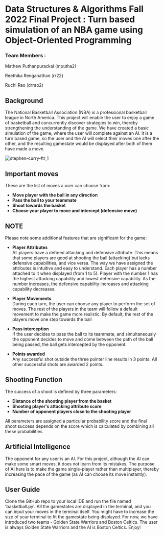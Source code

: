 # Data Structures & Algorithms Fall 2022 Final Project : Turn based simulation of an NBA game using Object-Oriented Programming
### Team Members : 

Mathew Puthanpurackal (mputha2)

Reethika Renganathan (rr22)

Ruchi Rao (drrao2)

## Background

The National Basketball Association (NBA) is a professional basketball league in North America. This project will
enable the user to enjoy a game of basketball and concurrently discover strategies to win, thereby strengthening the
understanding of the game. We have created a basic simulation of the game, where the user will complete against an AI. 
It is a turn based game, so the user and the AI will select their moves one after the other, and the resulting gamestate
would be displayed after both of them have made a move.

![stephen-curry-ftr_1](https://user-images.githubusercontent.com/21601496/206863343-4f9ed1a0-ee32-443d-a4eb-f3ed79547663.jpeg)

## Important moves

These are the list of moves a user can choose from:
- **Move player with the ball in any direction**
- **Pass the ball to your teammate**
- **Shoot towards the basket**
- **Choose your player to move and intercept (defensive move)**

## NOTE

Please note some additional features that are significant for the game:
- **Player Attributes**  
All players have a defined attacking and defensive attribute. This means that some players are good at shooting 
the ball (attacking) but lacks defensive capabilities, and vice versa. The way we have assigned the attributes
is intuitive and easy to understand. Each player has a number attached to it when displayed (from 1 to 5).
Player with the number 1 has the highest attacking capability and lowest defensive capability. As the number increases,
the defensive capability increases and attacking capability decreases.


- **Player Movements**  
During each turn, the user can choose any player to perform the set of moves. The rest of the players in the team will
follow a default movement to make the game more realistic. By default, the rest of the players move one step
towards the ball


- **Pass interception**  
If the user decides to pass the ball to its teammate, and simultaneously the opponent decides to move and come 
between the path of the ball being passed, the ball gets intercepted by the opponent.


- **Points awarded**  
Any successful shot outside the three pointer line results in 3 points. All other successful shots are awarded 2 points.

## Shooting Function

The success of a shoot is defined by three parameters:
- **Distance of the shooting player from the basket**  
- **Shooting player's attacking attribute score**  
- **Number of opponent players close to the shooting player**  

All parameters are assigned a particular probability score and the final shoot success depends on the score which is
calculated by combining all these probabilities. 

## Artificial Intelligence
The opponent for any user is an AI. For this project, although the AI can make some smart moves, it does not learn from
its mistakes. The purpose of AI here is to make the game single-player rather than multiplayer, thereby increasing
the pace of the game (as AI can choose its move instantly).

## User Guide

Clone the GitHub repo to your local IDE and run the file named 'basketball.py'. All the gamestates are displayed in the
terminal, and you can input your moves in the terminal itself. You might have to increase the size of your terminal 
to fit the gamestate being displayed. For now, we have introduced two teams - Golden State Warriors and Boston Celtics.
The user is always Golden State Warriors and the AI is Boston Celtics. Enjoy!






